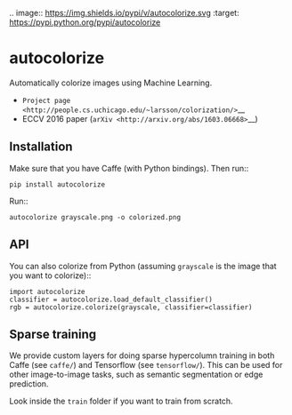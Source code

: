.. image:: https://img.shields.io/pypi/v/autocolorize.svg
    :target: https://pypi.python.org/pypi/autocolorize

autocolorize
============

Automatically colorize images using Machine Learning.

* `Project page <http://people.cs.uchicago.edu/~larsson/colorization/>`__
* ECCV 2016 paper (`arXiv <http://arxiv.org/abs/1603.06668>`__)

Installation
------------
Make sure that you have Caffe (with Python bindings). Then run::

    pip install autocolorize

Run::

    autocolorize grayscale.png -o colorized.png

API
---
You can also colorize from Python (assuming ``grayscale`` is the image that you want to colorize)::

    import autocolorize
    classifier = autocolorize.load_default_classifier()
    rgb = autocolorize.colorize(grayscale, classifier=classifier)

Sparse training
---------------
We provide custom layers for doing sparse hypercolumn training in both Caffe
(see ``caffe/``) and Tensorflow (see ``tensorflow/``). This can be used for other
image-to-image tasks, such as semantic segmentation or edge prediction.

Look inside the ``train`` folder if you want to train from scratch.
